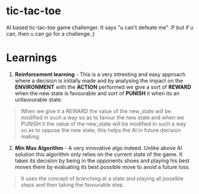 # tic-tac-toe
AI based tic-tac-toe game challenger. It says "u can't defeate me" :P but if u can, then u can go for a challenge ;)

# Learnings

1. **Reinforcement learning** - This is a very intresting and easy approach where a decision is initially made and by analysing the impact on the **ENVIRONMENT** with the **ACTION** performed we give a sort of **REWARD** when the new state is favourable and sort of **PUNISH** it when its an unfavourable state.
> When we give it a REWARD the value of the new_state will be modified in such a way so as to favour the new state and when we PUNISH it the value of the new_state will be modified in such a way so as to oppose the new state, this helps the AI in future decision making.

2. **Min Max Algorithm** - A very innovative algo indeed. Unlike above AI solution this algorithm only relies on the current state of the game. It takes its decision by being in the opponents shoes and playing his best moves there by evaluating its best possible move to avoid a future loss.
> It uses the concept of branching at a state and playing all possible steps and then taking the favourable step.
